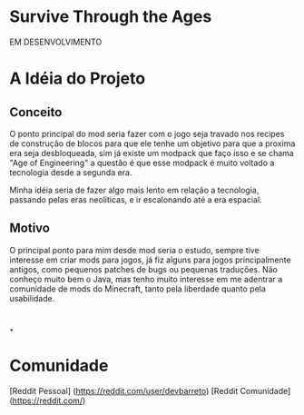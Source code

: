 # Survive Through the Ages

EM DESENVOLVIMENTO

# A Idéia do Projeto
## Conceito

O ponto principal do mod seria fazer com o jogo seja travado nos recipes de construção de blocos para que ele tenhe um objetivo para que a proxima era seja desbloqueada, sim já existe um modpack que faço isso e se chama "Age of Engineering" a questão é que esse modpack é muito voltado a tecnologia desde a segunda era.
    
Minha idéia seria de fazer algo mais lento em relação a tecnologia, passando pelas eras neoliticas, e ir escalonando até a era espacial.

## Motivo

O principal ponto para mim desde mod seria o estudo, sempre tive interesse em criar mods para jogos, já fiz alguns para jogos principalmente antigos, como pequenos patches de bugs ou pequenas traduções.
Não conheço muito bem o Java, mas tenho muito interesse em me adentrar a comunidade de mods do Minecraft, tanto pela liberdade quanto pela usabilidade.

## .

# Comunidade

[Reddit Pessoal] (https://reddit.com/user/devbarreto)
[Reddit Comunidade] (https://reddit.com/)